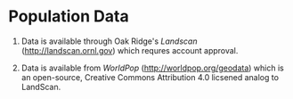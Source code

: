 # Population Data

1. Data is available through Oak Ridge's _Landscan_ (http://landscan.ornl.gov) which requres account approval. 

2. Data is available from _WorldPop_ (http://worldpop.org/geodata) which is an open-source, Creative Commons Attribution 4.0 licsened analog to LandScan.


